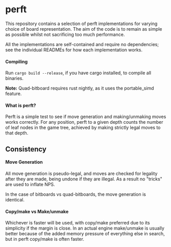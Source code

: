 # perft
This repository contains a selection of perft implementations for varying choice of board representation.
The aim of the code is to remain as simple as possible whilst not sacrificing too much performance.

All the implementations are self-contained and require no dependencies; see the individual READMEs for
how each implementation works.

#### Compiling
Run ```cargo build --release```, if you have cargo installed, to compile all binaries.

**Note:** Quad-bitboard requires rust nightly, as it uses the portable_simd feature.

#### What is perft?
Perft is a simple test to see if move generation and making/unmaking moves works correctly.
For any position, perft to a given depth counts the number of leaf nodes in the game tree, achieved by making strictly legal moves to that depth.

## Consistency

#### Move Generation
All move generation is pseudo-legal, and moves are checked for legality after they are made, being undone if they are illegal.
As a result no "tricks" are used to inflate NPS.

In the case of bitboards vs quad-bitboards, the move generation is identical.

#### Copy/make vs Make/unmake
Whichever is faster will be used, with copy/make preferred due to its simplicity if the margin is close. In an actual engine make/unmake is usually
better because of the added memory pressure of everything else in search, but in perft copy/make is often faster.
